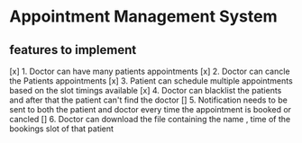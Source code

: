 # Appointment Management System

## features to implement

[x] 1. Doctor can have many patients appointments
[x] 2. Doctor can cancle the Patients appointments
[x] 3. Patient can schedule multiple appointments based on the slot timings available
[x] 4. Doctor can blacklist the patients and after that the patient can't find the doctor
[] 5. Notification needs to be sent to both the patient and doctor every time the appointment is booked or cancled
[] 6. Doctor can download the file containing the name , time of the bookings slot of that patient
